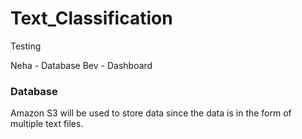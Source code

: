 # Text_Classification

Testing

Neha - Database
Bev - Dashboard 

### Database

Amazon S3 will be used to store data since the data is in the form of multiple text files. 